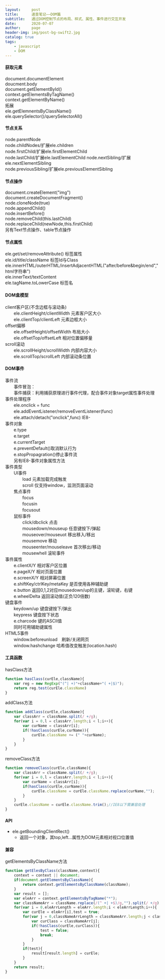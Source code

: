 ```yaml
---
layout:     post
title:      速查笔记——DOM篇
subtitle:   通过DOM控制节点的布局、样式、属性、事件进行交互开发
date:       2020-07-07
author:     page
header-img: img/post-bg-swift2.jpg
catalog: true
tags:
    - javascript
    - DOM
---
```


#### 获取元素

document.documentElement  
doucment.body  
document.getElementById()  
context.getElementsByTagName()  
context.getElementByName()  
拓展  
ele.getElemnentsByClassName()  
ele.querySelector()/querySelectorAll()  

#### 节点关系

node.parentNode  
node.childNodes/扩展ele.children  
node.firstChild/扩展ele.firstElementChild  
node.lastChild/扩展ele.lastElementChild
node.nextSibling/扩展ele.nextElementSibling  
node.previousSibling/扩展ele.previousElementSibling

#### 节点操作

document.createElement("img")  
document.createDocumentFragment()  
node.cloneNode(true)  
node.appendChild()  
node.insertBefore()  
node.removeChild(this.lastChild)  
node.replaceChild(newNode,this.firstChild)  
另有Text节点操作、table节点操作  

#### 节点属性

ele.get/set/removeAttribute() 标签属性  
ele.id/title/className 标签Id与Class  
ele.innerHTML/outerHTML/insertAdjacentHTML("after/before&begin/end","html字符串")  
ele.innerText/textContent  
ele.tagName.toLowerCase 标签名  

#### DOM盒模型

client客户区(不含边框与滚动条)  
　　ele.clientHeight/clientWidth 元素客户区大小  
　　ele.clientTop/clientLeft 元素边框大小  
offset偏移  
　　ele.offsetHeight/offsetWidth 布局大小  
　　ele.offsetTop/offsetLeft 相对位置偏移量  
scroll滚动  
　　ele.scrollHeight/scrollWidth 内部内容大小  
　　ele.scrollTop/scrollLeft 内部滚动条位置  

#### DOM事件

事件流  
　　事件冒泡：  
　　事件捕获：利用捕获原理进行事件代理，配合事件对象target属性事件处理  
事件处理程序  
　　ele.onclick = func  
　　ele.addEventListener/removeEventListener(func)  
　　ele.attach/detach("onclick",func) IE8-  
事件对象  
　　e.type  
　　e.target  
　　e.currentTarget  
　　e.preventDefault()取消默认行为  
　　e.stopPropagration()停止事件流  
　　另有IE8-事件对象属性方法  
事件类型  
　　UI事件  
　　　　load  元素加载完成触发  
　　　　scroll 仅支持window，监测页面滚动  
　　焦点事件  
　　　　focus  
　　　　focusin  
　　　　focusout  
　　鼠标事件  
　　　　click/dbclick 点击  
　　　　mousedown/mouseup 任意键按下/弹起  
　　　　mouseover/mouseuot 移出移入/移出  
　　　　mousemove 移动  
　　　　mouseenter/mouseleave  首次移出/移动  
　　　　mousewhell 滚轮事件  
事件属性  
　　e.clientX/Y 相对客户区位置  
　　e.pageX/Y  相对页面位置  
　　e.screenX/Y 相对屏幕位置  
　　e.shiftKey/ctrlKey/metaKey 是否使用各种辅助键  
　　e.button 返回0,1,2对应mousedown/up的主键，滚轮键，右键  
　　e.wheelDelta 返回滚动值(正负120倍数)  
键盘事件  
　　keydown/up 键盘键按下/弹出  
　　keypress  键盘按下状态  
　　e.charcode 键的ASCII值  
　　同时可用辅助键属性  
HTML5事件  
　　window.beforeunload　刷新/关闭网页  
　　window.hashchange 哈希值改变触发(location.hash)  

#### 工具函数

hasClass方法

```js
function hasClass(curEle,className){
    var reg = new RegExp("(^| +)"+className+"( +|$)");
    return reg.test(curEle.className)
}
```

addClass方法

```js
function addClass(curEle,className){
    var classArr = className.split(/ +/g);
    for(var i = 0,l = classArr.length;i < l;i++){
        var curName = classArr[i];
        if(!hasClass(curEle,curName)){
            curEle.className += (" "+curName); 
        }     
    }
}
```

removeClass方法

```js
function removeClass(curEle,className){
    var classArr = className.split(/ +/g);
    for(var i = 0,l = classArr.length;i < l;i++){
        var curName = classArr[i];
        if(hasClass(curEle,curName)){
            curEle.className = curEle.className.replace(curName,"");
        }     
    }
    curEle.className = curEle.className.trim();//IE8以下需兼容处理
}
```

#### API

- ele.getBoundingClientRect()
  - 返回一个对象，其top,left...属性为DOM元素相对视口位置值

#### 兼容

getElementsByClassName方法

```js
function getElesByClass(className,context){
    context = context || document;
    if(document.getElementsByClassName){
        return context.getElementsByClassName(className);
    }
    var result = [];
    var eleArr = context.getElementsByTagName("*");
    var classNameArr = className.replace(/(^ +| +$)/g,"").split(/ +/g);
    for(var i = 0,eleArrLength = eleArr.length;i < eleArrLength;i++){
        var curEle = eleArr[i],test = true;
        for(var j = 0,classNameArrLength = classNameArr.length;j < classNameArrLength;j++){
            var curClass = classNameArr[j];
            if(!hasClass(curEle,curClass)){
                test = false;
                break;
            }
        }
        if(test){
            result[result.length] = curEle;
        }
    }
    return result;
} 
```

